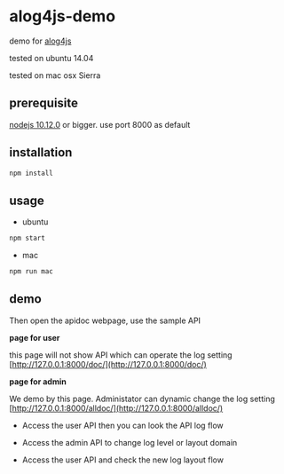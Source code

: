 # alog4js-demo
demo for [alog4js](https://github.com/alanbright/alog4js)

tested on ubuntu 14.04

tested on mac osx Sierra

## prerequisite
[nodejs 10.12.0](https://nodejs.org/dist/v10.12.0/) or bigger.
use port 8000 as default

## installation

```bash
npm install
```

## usage

* ubuntu

```bash
npm start
```

* mac

```bash
npm run mac
```

## demo

Then open the apidoc webpage, use the sample API

**page for user**

this page will not show API which can operate the log setting
[http://127.0.0.1:8000/doc/](http://127.0.0.1:8000/doc/)

**page for admin**

We demo by this page. Administator can dynamic change the log setting
[http://127.0.0.1:8000/alldoc/](http://127.0.0.1:8000/alldoc/)

* Access the user API then you can look the API log flow

* Access the admin API to change log level or layout domain

* Access the user API and check the new log layout flow
